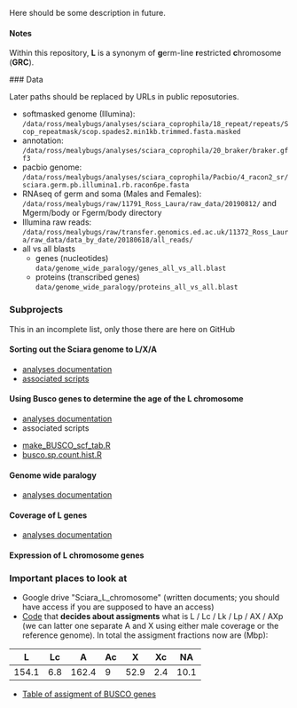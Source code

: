 
Here should be some description in future.

#### Notes

Within this repository, **L** is a synonym of **g**erm-line **r**estricted **c**hromosome (**GRC**).

### Data

Later paths should be replaced by URLs in public reposutories.

- softmasked genome (Illumina): `/data/ross/mealybugs/analyses/sciara_coprophila/18_repeat/repeats/Scop_repeatmask/scop.spades2.min1kb.trimmed.fasta.masked`
- annotation: `/data/ross/mealybugs/analyses/sciara_coprophila/20_braker/braker.gff3`
- pacbio genome: `/data/ross/mealybugs/analyses/sciara_coprophila/Pacbio/4_racon2_sr/sciara.germ.pb.illumina1.rb.racon6pe.fasta`
- RNAseq of germ and soma (Males and Females):
`/data/ross/mealybugs/raw/11791_Ross_Laura/raw_data/20190812/` and Mgerm/body or Fgerm/body directory
- Illumina raw reads:
`/data/ross/mealybugs/raw/transfer.genomics.ed.ac.uk/11372_Ross_Laura/raw_data/data_by_date/20180618/all_reads/`
- all vs all blasts
  - genes (nucleotides) `data/genome_wide_paralogy/genes_all_vs_all.blast`
  - proteins (transcribed genes) `data/genome_wide_paralogy/proteins_all_vs_all.blast`

### Subprojects

This in an incomplete list, only those there are here on GitHub

#### Sorting out the Sciara genome to L/X/A
  - [analyses documentation](analyses/assigment-of-L-X-A.md)
  - [associated scripts](scripts/kmer-assigment-of-L-X-A)

#### Using Busco genes to determine the age of the L chromosome
  - [analyses documentation](analyses/L_age_from_BUSCO.md)
  - associated scripts
   * [make_BUSCO_scf_tab.R](scripts/make_BUSCO_scf_tab.R)
   * [busco.sp.count.hist.R](scripts/busco.sp.count.hist.R)

#### Genome wide paralogy
  - [analyses documentation](analyses/genome_wide_paralogy.md)

#### Coverage of L genes
  - [analyses documentation](analyses/cov_L_genes.md)

#### Expression of L chromosome genes


### Important places to look at

  - Google drive "Sciara_L_chromosome" (written documents; you should have access if you are supposed to have an access)
  - [Code](https://github.com/RossLab/Sciara-L-chromosome/blob/master/scripts/kmer-assigment-of-L-X-A/L-assignment.R#L28-L30) that **decides about assigments** what is L / Lc / Lk / Lp / AX / AXp (we can latter one separate A and X using either male coverage or the reference genome). In total the assigment fractions now are (Mbp):

  |    L    |    Lc    |    A    |    Ac    |    X    |    Xc    |    NA    |
  | ------- | -------- | ------- | -------- | ------- | -------- | -------- |
  | 154.1   |  6.8     |  162.4  |  9       |  52.9   |  2.4     |  10.1    |

  - [Table of assigment of BUSCO genes](tables/BUSCO_assigned.tsv)
